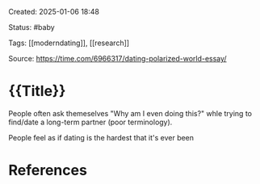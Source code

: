 Created: 2025-01-06 18:48

Status: #baby

Tags: [[moderndating]], [[research]]

Source: https://time.com/6966317/dating-polarized-world-essay/

# {{Title}}

People often ask themeselves "Why am I even doing this?" whle trying to find/date a long-term partner (poor terminology). 

People feel as if dating is the hardest that it's ever been

# References

